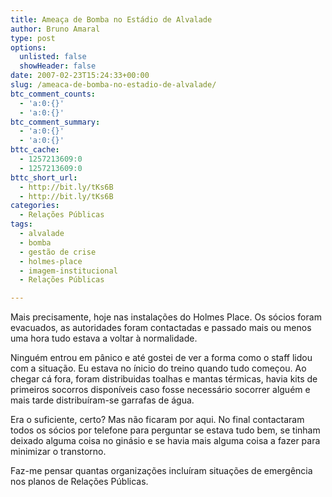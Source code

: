 ```yaml
---
title: Ameaça de Bomba no Estádio de Alvalade
author: Bruno Amaral
type: post
options:
  unlisted: false
  showHeader: false
date: 2007-02-23T15:24:33+00:00
slug: /ameaca-de-bomba-no-estadio-de-alvalade/
btc_comment_counts:
  - 'a:0:{}'
  - 'a:0:{}'
btc_comment_summary:
  - 'a:0:{}'
  - 'a:0:{}'
bttc_cache:
  - 1257213609:0
  - 1257213609:0
bttc_short_url:
  - http://bit.ly/tKs6B
  - http://bit.ly/tKs6B
categories:
  - Relações Públicas
tags:
  - alvalade
  - bomba
  - gestão de crise
  - holmes-place
  - imagem-institucional
  - Relações Públicas

---
```

Mais precisamente, hoje nas instalações do Holmes Place. Os sócios foram evacuados, as autoridades foram contactadas e passado mais ou menos uma hora tudo estava a voltar à normalidade.

Ninguém entrou em pânico e até gostei de ver a forma como o staff lidou com a situação. Eu estava no ínicio do treino quando tudo começou. Ao chegar cá fora, foram distribuidas toalhas e mantas térmicas, havia kits de primeiros socorros disponíveis caso fosse necessário socorrer alguém e mais tarde distribuíram-se garrafas de água.

Era o suficiente, certo? Mas não ficaram por aqui. No final contactaram todos os sócios por telefone para perguntar se estava tudo bem, se tinham deixado alguma coisa no ginásio e se havia mais alguma coisa a fazer para minimizar o transtorno.

Faz-me pensar quantas organizações incluíram situações de emergência nos planos de Relações Públicas.